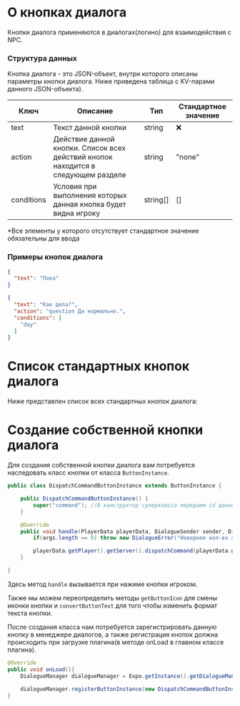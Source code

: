 # О кнопках диалога
Кнопки диалога применяются в диалогах(логино) для взаимодействия с NPC.

### Структура данных
Кнопка диалога - это JSON-объект, внутри которого описаны параметры кнопки диалога. Ниже приведена таблица с KV-парами данного JSON-объекта).

Ключ | Описание | Тип | Стандартное значение
--- | --- | --- | ---
text | Текст данной кнопки | string | ❌
action | Действие данной кнопки. Список всех действий кнопок находится в следующем разделе | string | "none"
conditions | Условия при выполнения которых данная кнопка будет видна игроку | string[] | []

*Все элементы у которого отсутствует стандартное значение обязательны для ввода

### Примеры кнопок диалога
```json
{
  "text": "Пока"
}
```
```json
{
  "text": "Как дела?",
  "action": "question Да нормально.",
  "conditions": [
    "day"
  ]
}
```

# Список стандартных кнопок диалога
Ниже представлен список всех стандартных кнопок диалога:
<!-- [](.md)(``) -->

# Создание собственной кнопки диалога
Для создания собственной кнопки диалога вам потребуется наследовать класс кнопки от класса `ButtonInstance`.
```java
public class DispatchCommandButtonInstance extends ButtonInstance {

    public DispatchCommandButtonInstance() {
        super("command"); //В конструктор суперкласса передаем id данной кнопки диалога
    }

    @Override
    public void handle(PlayerData playerData, DialogueSender sender, Dialogue dialogue, String text, String[] args) throws DialogueError {
        if(args.length == 0) throw new DialogueError("Неверное кол-во аргументов.");

        playerData.getPlayer().getServer().dispatchCommand(playerData.getPlayer(), String.join(" ", args));
    }

}
```
Здесь метод `handle` вызывается при нажиме кнопки игроком.

Также мы можем переопределить методы `getButtonIcon` для смены иконки кнопки и `convertButtonText` для того чтобы изменить формат текста кнопки.

После создания класса нам потребуется зарегистрировать данную кнопку в менеджере диалогов, а также регистрация кнопок должна происходить при загрузке плагина(в методе onLoad в главном классе плагина).
```java
@Override
public void onLoad(){
    DialogueManager dialogueManager = Expo.getInstance().getDialogueManager();
    
    dialogueManager.registerButtonInstance(new DispatchCommandButtonInstance());
}
```
